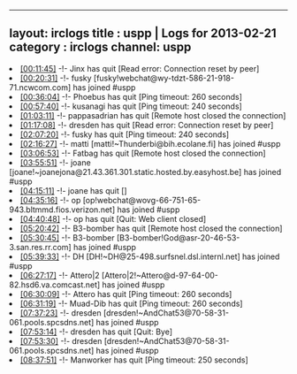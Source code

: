 
---
layout: irclogs
title : uspp | Logs for 2013-02-21
category : irclogs
channel: uspp
---
<li class="logitem"><a href="#00:11:45" name="00:11:45" class="time">[00:11:45]</a> -!- <span class="quit">Jinx</span> has quit [Read error: Connection reset by peer] </li>
<li class="logitem"><a href="#00:20:31" name="00:20:31" class="time">[00:20:31]</a> -!- <span class="join">fusky</span> [fusky!webchat@wy-tdzt-586-21-918-71.ncwcom.com] has joined #uspp </li>
<li class="logitem"><a href="#00:36:04" name="00:36:04" class="time">[00:36:04]</a> -!- <span class="quit">Phoebus</span> has quit [Ping timeout: 260 seconds] </li>
<li class="logitem"><a href="#00:57:40" name="00:57:40" class="time">[00:57:40]</a> -!- <span class="quit">kusanagi</span> has quit [Ping timeout: 240 seconds] </li>
<li class="logitem"><a href="#01:03:11" name="01:03:11" class="time">[01:03:11]</a> -!- <span class="quit">pappasadrian</span> has quit [Remote host closed the connection] </li>
<li class="logitem"><a href="#01:17:08" name="01:17:08" class="time">[01:17:08]</a> -!- <span class="quit">dresden</span> has quit [Read error: Connection reset by peer] </li>
<li class="logitem"><a href="#02:07:20" name="02:07:20" class="time">[02:07:20]</a> -!- <span class="quit">fusky</span> has quit [Ping timeout: 240 seconds] </li>
<li class="logitem"><a href="#02:16:27" name="02:16:27" class="time">[02:16:27]</a> -!- <span class="join">matti</span> [matti!~Thunderbi@bih.ecolane.fi] has joined #uspp </li>
<li class="logitem"><a href="#03:06:53" name="03:06:53" class="time">[03:06:53]</a> -!- <span class="quit">Fatbag</span> has quit [Remote host closed the connection] </li>
<li class="logitem"><a href="#03:55:51" name="03:55:51" class="time">[03:55:51]</a> -!- <span class="join">joane</span> [joane!~joanejona@21.43.361.301.static.hosted.by.easyhost.be] has joined #uspp </li>
<li class="logitem"><a href="#04:15:11" name="04:15:11" class="time">[04:15:11]</a> -!- <span class="quit">joane</span> has quit [] </li>
<li class="logitem"><a href="#04:35:16" name="04:35:16" class="time">[04:35:16]</a> -!- <span class="join">op</span> [op!webchat@wovg-66-751-65-943.bltmmd.fios.verizon.net] has joined #uspp </li>
<li class="logitem"><a href="#04:40:48" name="04:40:48" class="time">[04:40:48]</a> -!- <span class="quit">op</span> has quit [Quit: Web client closed] </li>
<li class="logitem"><a href="#05:20:42" name="05:20:42" class="time">[05:20:42]</a> -!- <span class="quit">B3-bomber</span> has quit [Remote host closed the connection] </li>
<li class="logitem"><a href="#05:30:45" name="05:30:45" class="time">[05:30:45]</a> -!- <span class="join">B3-bomber</span> [B3-bomber!God@asr-20-46-53-3.san.res.rr.com] has joined #uspp </li>
<li class="logitem"><a href="#05:39:33" name="05:39:33" class="time">[05:39:33]</a> -!- <span class="join">DH</span> [DH!~DH@25-498.surfsnel.dsl.internl.net] has joined #uspp </li>
<li class="logitem"><a href="#06:27:17" name="06:27:17" class="time">[06:27:17]</a> -!- <span class="join">Attero|2</span> [Attero|2!~Attero@d-97-64-00-82.hsd6.va.comcast.net] has joined #uspp </li>
<li class="logitem"><a href="#06:30:09" name="06:30:09" class="time">[06:30:09]</a> -!- <span class="quit">Attero</span> has quit [Ping timeout: 260 seconds] </li>
<li class="logitem"><a href="#06:31:19" name="06:31:19" class="time">[06:31:19]</a> -!- <span class="quit">Muad-Dib</span> has quit [Ping timeout: 260 seconds] </li>
<li class="logitem"><a href="#07:37:23" name="07:37:23" class="time">[07:37:23]</a> -!- <span class="join">dresden</span> [dresden!~AndChat53@70-58-31-061.pools.spcsdns.net] has joined #uspp </li>
<li class="logitem"><a href="#07:53:14" name="07:53:14" class="time">[07:53:14]</a> -!- <span class="quit">dresden</span> has quit [Quit: Bye] </li>
<li class="logitem"><a href="#07:53:30" name="07:53:30" class="time">[07:53:30]</a> -!- <span class="join">dresden</span> [dresden!~AndChat53@70-58-31-061.pools.spcsdns.net] has joined #uspp </li>
<li class="logitem"><a href="#08:37:51" name="08:37:51" class="time">[08:37:51]</a> -!- <span class="quit">Manworker</span> has quit [Ping timeout: 250 seconds] </li>


